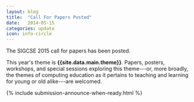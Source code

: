 ```yaml
---
layout: blog
title:  "Call For Papers Posted"
date:   2014-05-15
categories: update
icon: info-circle
---
```


The SIGCSE 2015 call for papers has been posted.

This year's theme is <b>{{site.data.main.theme}}</b>. Papers, posters, workshops, and special sessions exploring this theme---or, more broadly, the themes of computing education as it pertains to teaching and learning for young or old alike---are welcomed.


{% include submission-announce-when-ready.html %}
